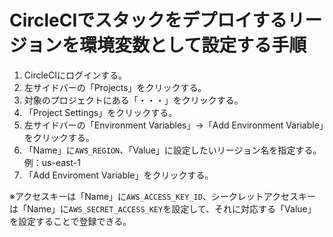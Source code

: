 # CircleCIでスタックをデプロイするリージョンを環境変数として設定する手順
1. CircleCIにログインする。
2. 左サイドバーの「Projects」をクリックする。
3. 対象のプロジェクトにある「・・・」をクリックする。
4. 「Project Settings」をクリックする。
5. 左サイドバーの「Environment Variables」→「Add Environment Variable」をクリックする。
6. 「Name」に`AWS_REGION`、「Value」に設定したいリージョン名を指定する。例：us-east-1
7. 「Add Enviroment Variable」をクリックする。

※アクセスキーは「Name」に`AWS_ACCESS_KEY_ID`、シークレットアクセスキーは「Name」に`AWS_SECRET_ACCESS_KEY`を設定して、それに対応する「Value」を設定することで登録できる。

